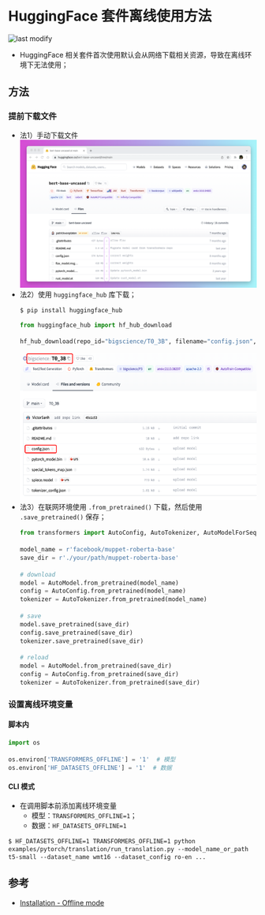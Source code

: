 HuggingFace 套件离线使用方法
===
<!--START_SECTION:badge-->

![last modify](https://img.shields.io/static/v1?label=last%20modify&message=2022-10-13%2001%3A56%3A19&color=yellowgreen&style=flat-square)

<!--END_SECTION:badge-->

- HuggingFace 相关套件首次使用默认会从网络下载相关资源，导致在离线环境下无法使用；

## 方法

### 提前下载文件

- 法1）手动下载文件
    <div align="center"><img src="_assets/HuggingFace离线下载图示.png" height="300" /></div>
- 法2）使用 `huggingface_hub` 库下载；
    ```shell
    $ pip install huggingface_hub
    ```
    ```python
    from huggingface_hub import hf_hub_download

    hf_hub_download(repo_id="bigscience/T0_3B", filename="config.json", cache_dir="./your/path/bigscience_t0")
    ```
    <div align="center"><img src="_assets/HuggingFace离线下载图示2.png" height="300" /></div>
- 法3）在联网环境使用 `.from_pretrained()` 下载，然后使用 `.save_pretrained()` 保存；
    ```python
    from transformers import AutoConfig, AutoTokenizer, AutoModelForSeq2SeqLM

    model_name = r'facebook/muppet-roberta-base'
    save_dir = r'./your/path/muppet-roberta-base'

    # download
    model = AutoModel.from_pretrained(model_name)
    config = AutoConfig.from_pretrained(model_name)
    tokenizer = AutoTokenizer.from_pretrained(model_name)

    # save
    model.save_pretrained(save_dir)
    config.save_pretrained(save_dir)
    tokenizer.save_pretrained(save_dir)

    # reload
    model = AutoModel.from_pretrained(save_dir)
    config = AutoConfig.from_pretrained(save_dir)
    tokenizer = AutoTokenizer.from_pretrained(save_dir)
    ```

### 设置离线环境变量

#### 脚本内
```python
import os

os.environ['TRANSFORMERS_OFFLINE'] = '1'  # 模型
os.environ['HF_DATASETS_OFFLINE'] = '1'  # 数据
```

#### CLI 模式
- 在调用脚本前添加离线环境变量 
    - 模型：`TRANSFORMERS_OFFLINE=1`；
    - 数据：`HF_DATASETS_OFFLINE=1`
```shell
$ HF_DATASETS_OFFLINE=1 TRANSFORMERS_OFFLINE=1 python examples/pytorch/translation/run_translation.py --model_name_or_path t5-small --dataset_name wmt16 --dataset_config ro-en ...
```


## 参考
- [Installation - Offline mode](https://huggingface.co/docs/transformers/v4.19.2/en/installation#offline-mode)